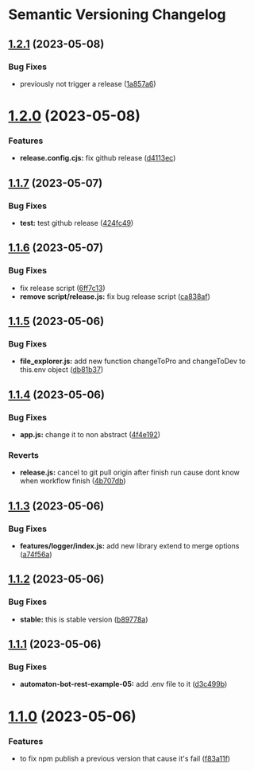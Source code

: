 # Semantic Versioning Changelog

## [1.2.1](https://github.com/aikosiadotcom/automaton-core/compare/v1.2.0...v1.2.1) (2023-05-08)


### Bug Fixes

* previously not trigger a release ([1a857a6](https://github.com/aikosiadotcom/automaton-core/commit/1a857a63bd6af74c589c42d12548da00f7b90828))

# [1.2.0](https://github.com/aikosiadotcom/automaton-core/compare/v1.1.9...v1.2.0) (2023-05-08)


### Features

* **release.config.cjs:** fix github release ([d4113ec](https://github.com/aikosiadotcom/automaton-core/commit/d4113ec7211118da71ad0c15768fac4fdef2eb03))

## [1.1.7](https://github.com/aikosiadotcom/automaton-core/compare/v1.1.6...v1.1.7) (2023-05-07)


### Bug Fixes

* **test:** test github release ([424fc49](https://github.com/aikosiadotcom/automaton-core/commit/424fc499f7078f6c0bdc1412ab49b4bb502de428))

## [1.1.6](https://github.com/aikosiadotcom/automaton-core/compare/v1.1.5...v1.1.6) (2023-05-07)


### Bug Fixes

* fix release script ([6ff7c13](https://github.com/aikosiadotcom/automaton-core/commit/6ff7c133a14f65cb47b4a2e92fdd63bfbaf7b94a))
* **remove script/release.js:** fix bug release script ([ca838af](https://github.com/aikosiadotcom/automaton-core/commit/ca838afa89b0195814f34922d9a261919203b339))

## [1.1.5](https://github.com/aikosiadotcom/automaton-core/compare/v1.1.4...v1.1.5) (2023-05-06)


### Bug Fixes

* **file_explorer.js:** add new function changeToPro and changeToDev to this.env object ([db81b37](https://github.com/aikosiadotcom/automaton-core/commit/db81b378c31af335aa91a72e40f0c1be183bb1a8))

## [1.1.4](https://github.com/aikosiadotcom/automaton-core/compare/v1.1.3...v1.1.4) (2023-05-06)


### Bug Fixes

* **app.js:** change it to non abstract ([4f4e192](https://github.com/aikosiadotcom/automaton-core/commit/4f4e19214b27b10a630ffcd8e34c575ac034cc82))


### Reverts

* **release.js:** cancel to git pull origin after finish run cause dont know when workflow finish ([4b707db](https://github.com/aikosiadotcom/automaton-core/commit/4b707db62b8d08f8521d00eb002a9dd7cf99f1d0))

## [1.1.3](https://github.com/aikosiadotcom/automaton-core/compare/v1.1.2...v1.1.3) (2023-05-06)


### Bug Fixes

* **features/logger/index.js:** add new library extend to merge options ([a74f56a](https://github.com/aikosiadotcom/automaton-core/commit/a74f56aefa16c20b60873dfc337b085dff714886))

## [1.1.2](https://github.com/aikosiadotcom/automaton-core/compare/v1.1.1...v1.1.2) (2023-05-06)


### Bug Fixes

* **stable:** this is stable version ([b89778a](https://github.com/aikosiadotcom/automaton-core/commit/b89778ad5bbcf9934880c1e4226d05650fcd22a4))

## [1.1.1](https://github.com/aikosiadotcom/automaton-core/compare/v1.1.0...v1.1.1) (2023-05-06)


### Bug Fixes

* **automaton-bot-rest-example-05:** add .env file to it ([d3c499b](https://github.com/aikosiadotcom/automaton-core/commit/d3c499b5aa2dd23d588b3ef1c04c0c875cd50f37))

# [1.1.0](https://github.com/aikosiadotcom/automaton-core/compare/v1.0.8...v1.1.0) (2023-05-06)


### Features

* to fix npm publish a previous version that cause it's fail ([f83a11f](https://github.com/aikosiadotcom/automaton-core/commit/f83a11f7e7c0de1e4040a174eac9c24873d097e1))
